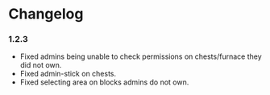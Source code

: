 # Changelog

### 1.2.3

* Fixed admins being unable to check permissions on chests/furnace they did not own.
* Fixed admin-stick on chests.
* Fixed selecting area on blocks admins do not own.

